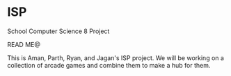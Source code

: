 ISP
===

School Computer Science 8 Project

READ ME@

This is Aman, Parth, Ryan, and Jagan's ISP project.
We will be working on a collection of arcade games and combine them to make a hub for them.
